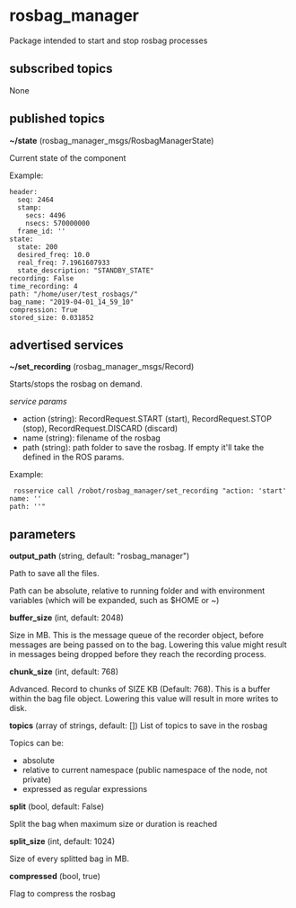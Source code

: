 # rosbag_manager 
Package intended to start and stop rosbag processes

## subscribed topics

None

## published topics

**~/state** (rosbag_manager_msgs/RosbagManagerState)

Current state of the component

Example:
```
header: 
  seq: 2464
  stamp: 
    secs: 4496
    nsecs: 570000000
  frame_id: ''
state: 
  state: 200
  desired_freq: 10.0
  real_freq: 7.1961607933
  state_description: "STANDBY_STATE"
recording: False
time_recording: 4
path: "/home/user/test_rosbags/"
bag_name: "2019-04-01_14_59_10"
compression: True
stored_size: 0.031852
```

## advertised services

**~/set_recording** (rosbag_manager_msgs/Record)

Starts/stops the rosbag on demand.

*service params*

* action (string): RecordRequest.START (start), RecordRequest.STOP (stop), RecordRequest.DISCARD (discard)  
* name (string): filename of the rosbag 
* path (string): path folder to save the rosbag. If empty it'll take the defined in the ROS params.

Example:
```
 rosservice call /robot/rosbag_manager/set_recording "action: 'start'
name: ''
path: ''"
```

## parameters

**output_path** (string, default: "rosbag_manager")

Path to save all the files.

Path can be absolute, relative to running folder and with environment variables (which will be expanded, such as $HOME or ~)

**buffer_size** (int, default: 2048)

Size in MB.
This is the message queue of the recorder object, before messages are being passed on to the bag. Lowering this value might result in messages being dropped before they reach the recording process.

**chunk_size** (int, default: 768)

Advanced. Record to chunks of SIZE KB (Default: 768). This is a buffer within the bag file object. Lowering this value will result in more writes to disk.

**topics** (array of strings, default: [])
List of topics to save in the rosbag

Topics can be:
* absolute
* relative to current namespace (public namespace of the node, not private)
* expressed as regular expressions

**split**  (bool, default: False)

Split the bag when maximum size or duration is reached

**split_size** (int, default: 1024)

Size of every splitted bag in MB.

**compressed** (bool, true)

Flag to compress the rosbag
